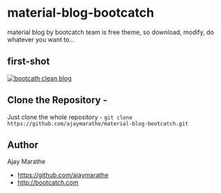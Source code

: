 # material-blog-bootcatch
material blog by bootcatch team is free theme, so download, modify, do whatever you want to...

## first-shot
[![bootcath clean blog](http://preview.bootcatch.com/material-blog-bootcatch/img/material-blog.png)](http://preview.bootcatch.com/material-blog-bootcatch)


## Clone the Repository -

Just clone the whole repository - `git clone https://github.com/ajaymarathe/material-blog-bootcatch.git`

## Author

Ajay Marathe

+ https://github.com/ajaymarathe
+ http://bootcatch.com
